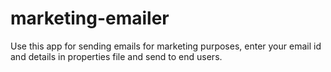# marketing-emailer
Use this app for sending emails for marketing purposes, enter your email id and details in properties file and send to end users.
